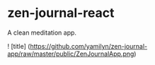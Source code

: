 # zen-journal-react
A clean meditation app.


! [title] (https://github.com/yamilyn/zen-journal-app/raw/master/public/ZenJournalApp.png)

